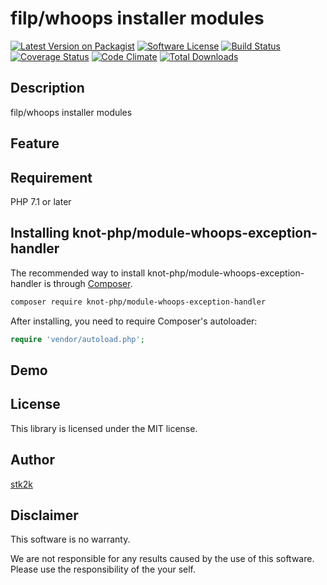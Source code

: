 filp/whoops installer modules
=======================

[![Latest Version on Packagist](https://img.shields.io/packagist/v/knot-php/module-whoops-exception-handler.svg?style=flat-square)](https://packagist.org/packages/knot-php/module-whoops-exception-handler)
[![Software License](https://img.shields.io/badge/license-MIT-brightgreen.svg?style=flat-square)](LICENSE.md)
[![Build Status](https://travis-ci.org/knot-php/module-whoops-exception-handler.svg?branch=master)](https://travis-ci.org/knot-php/module-whoops-exception-handler)
[![Coverage Status](https://coveralls.io/repos/github/knot-php/module-whoops-exception-handler/badge.svg?branch=master&kill_cache=1)](https://coveralls.io/github/knot-php/module-whoops-exception-handler?branch=master)
[![Code Climate](https://codeclimate.com/github/knot-php/module-whoops-exception-handler/badges/gpa.svg)](https://codeclimate.com/github/knot-php/module-whoops-exception-handler)
[![Total Downloads](https://img.shields.io/packagist/dt/knot-php/module-whoops-exception-handler.svg?style=flat-square)](https://packagist.org/packages/knot-php/module-whoops-exception-handler)

## Description

filp/whoops installer modules

## Feature

## Requirement

PHP 7.1 or later

## Installing knot-php/module-whoops-exception-handler

The recommended way to install knot-php/module-whoops-exception-handler is through
[Composer](http://getcomposer.org).

```bash
composer require knot-php/module-whoops-exception-handler
```

After installing, you need to require Composer's autoloader:

```php
require 'vendor/autoload.php';
```

## Demo

## License

This library is licensed under the MIT license.

## Author

[stk2k](https://github.com/stk2k)

## Disclaimer

This software is no warranty.  
  
We are not responsible for any results caused by the use of this software.
Please use the responsibility of the your self.  


